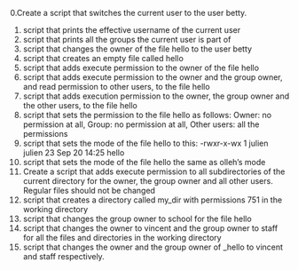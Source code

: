 0.Create a script that switches the current user to the user betty.
1. script that prints the effective username of the current user
2. script that prints all the groups the current user is part of
3.  script that changes the owner of the file hello to the user betty
4. script that creates an empty file called hello
5.  script that adds execute permission to the owner of the file hello
6. script that adds execute permission to the owner and the group owner, and read permission to other users, to the file hello
7. script that adds execution permission to the owner, the group owner and the other users, to the file hello
8. script that sets the permission to the file hello as follows: Owner: no permission at all, Group: no permission at all, Other users: all the permissions
9. script that sets the mode of the file hello to this: -rwxr-x-wx 1 julien julien 23 Sep 20 14:25 hello
10. script that sets the mode of the file hello the same as olleh’s mode
11. Create a script that adds execute permission to all subdirectories of the current directory for the owner, the group owner and all other users. Regular files should not be changed
12. script that creates a directory called my_dir with permissions 751 in the working directory
13. script that changes the group owner to school for the file hello
14.  script that changes the owner to vincent and the group owner to staff for all the files and directories in the working directory
15. script that changes the owner and the group owner of _hello to vincent and staff respectively.
